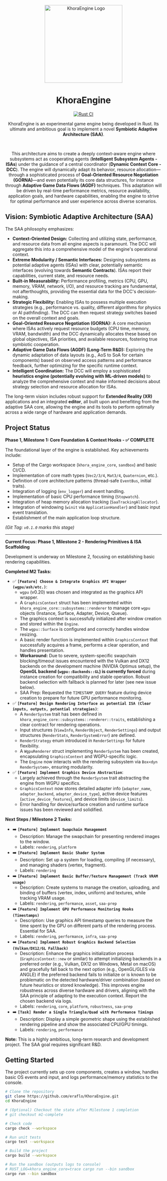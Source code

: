       
<p align="center">
  <img src="assets/logos/khora_full_logo.png" alt="KhoraEngine Logo" width="250">
</p>


<h1 align="center">KhoraEngine</h1>
<p align="center">
    <a href="https://github.com/eraflo/KhoraEngine/actions/workflows/rust.yml"><img src="https://github.com/eraflo/KhoraEngine/actions/workflows/rust.yml/badge.svg" alt="Rust CI"/></a>
</p>
<p align="center">
    KhoraEngine is an experimental game engine being developed in Rust. Its ultimate and ambitious goal is to implement a novel <strong>Symbiotic Adaptive Architecture (SAA)</strong>.
</p>

</br>

<p align="center">
This architecture aims to create a deeply context-aware engine where subsystems act as cooperating agents (<strong>Intelligent Subsystem Agents - ISAs</strong>) under the guidance of a central coordinator (<strong>Dynamic Context Core - DCC</strong>). The engine will dynamically adapt its behavior, resource allocation—through a sophisticated process of <strong>Goal-Oriented Resource Negotiation (GORNA)</strong>—and even potentially its core data structures, for instance through <strong>Adaptive Game Data Flows (AGDF)</strong> techniques. This adaptation will be driven by real-time performance metrics, resource availability, application goals, and hardware capabilities, enabling the engine to strive for optimal performance and user experience across diverse scenarios.
</p>

## Vision: Symbiotic Adaptive Architecture (SAA)

The SAA philosophy emphasizes:

*   **Context-Oriented Design:** Collecting and utilizing state, performance, and resource data from all engine aspects is paramount. The DCC will aggregate this into a comprehensive model of the engine's operational context.
*   **Extreme Modularity / Semantic Interfaces:** Designing subsystems as potential adaptive agents (ISAs) with clear, potentially semantic interfaces (evolving towards **Semantic Contracts**). ISAs report their capabilities, current state, and resource needs.
*   **Built-in Measurability:** Performance profiling, metrics (CPU, GPU, memory, VRAM, network, I/O), and resource tracking are fundamental, not afterthoughts, providing the essential data for the DCC's decision-making.
*   **Strategic Flexibility:** Enabling ISAs to possess multiple execution strategies (e.g., performance vs. quality, different algorithms for physics or AI pathfinding). The DCC can then request strategy switches based on the overall context and goals.
*   **Goal-Oriented Resource Negotiation (GORNA):** A core mechanism where ISAs actively request resource budgets (CPU time, memory, VRAM, bandwidth) and the DCC dynamically allocates these based on global objectives, ISA priorities, and available resources, fostering true symbiotic cooperation.
*   **Adaptive Game Data Flows (AGDF) (Long-Term R&D):** Exploring the dynamic adaptation of data layouts (e.g., AoS to SoA for certain components) based on observed access patterns and performance feedback, further optimizing for the specific runtime context.
*   **Intelligent Coordination:** The DCC will employ a sophisticated **heuristics engine (potentially evolving with ML-driven models)** to analyze the comprehensive context and make informed decisions about strategy selection and resource allocation for ISAs.

The long-term vision includes robust support for **Extended Reality (XR)** applications and an integrated **editor**, all built upon and benefiting from the adaptive SAA core, allowing the engine and its tools to perform optimally across a wide range of hardware and application demands.

## Project Status

**Phase 1, Milestone 1: Core Foundation & Context Hooks - ✅ COMPLETE**

The foundational layer of the engine is established. Key achievements include:

*   Setup of the Cargo workspace (`khora_engine_core`, `sandbox`) and basic CI/CD.
*   Implementation of core math types (`Vec2/3/4`, `Mat3/4`, `Quaternion`, etc.).
*   Definition of core architecture patterns (thread-safe `EventBus`, initial traits).
*   Integration of logging (`env_logger`) and event handling.
*   Implementation of basic CPU performance timing (`Stopwatch`).
*   Integration of heap memory allocation tracking (`SaaTrackingAllocator`).
*   Integration of windowing (`winit` via `ApplicationHandler`) and basic input event translation.
*   Establishment of the main application loop structure.

*(Git Tag: `v0.1.0` marks this stage)*

---

**Current Focus: Phase 1, Milestone 2 - Rendering Primitives & ISA Scaffolding**

Development is underway on Milestone 2, focusing on establishing basic rendering capabilities.

**Completed M2 Tasks:**

*   ✅ **`[Feature] Choose & Integrate Graphics API Wrapper (wgpu/ash/etc.)`**:
    *   `wgpu` (v0.20) was chosen and integrated as the graphics API wrapper.
    *   A `GraphicsContext` struct has been implemented within `khora_engine_core::subsystems::renderer` to manage core `wgpu` objects (Instance, Surface, Adapter, Device, Queue).
    *   The graphics context is successfully initialized after window creation and stored within the `Engine`.
    *   The `wgpu::Surface` is configured and correctly handles window resizing.
    *   A basic render function is implemented within `GraphicsContext` that successfully acquires a frame, performs a clear operation, and handles presentation.
    *   **Workaround:** Due to severe, system-specific swapchain blocking/timeout issues encountered with the Vulkan and DX12 backends on the development machine (NVIDIA Optimus setup), the **OpenGL backend (`wgpu::Backends::GL`) is currently forced** during instance creation for compatibility and stable operation. Robust backend selection with fallback is planned for later (see new issue below).
    *   SAA Prep: Requested the `TIMESTAMP_QUERY` feature during device creation to prepare for future GPU performance monitoring.
*   ✅ **`[Feature] Design Rendering Interface as potential ISA (Clear inputs, outputs, potential strategies)`**:
    *   A `RenderSystem` trait has been defined in `khora_engine_core::subsystems::renderer::traits`, establishing a clear contract for rendering operations.
    *   Input structures (`ViewInfo`, `RenderObject`, `RenderSettings`) and output structures (`RenderStats`, `RenderSystemError`) are defined.
    *   `RenderStrategy` enum introduced in `RenderSettings` for future flexibility.
    *   A `WgpuRenderer` struct implementing `RenderSystem` has been created, encapsulating `GraphicsContext` and WGPU-specific logic.
    *   The `Engine` now interacts with the rendering subsystem via `Box<dyn RenderSystem>`, ensuring modularity.
*   ✅ **`[Feature] Implement Graphics Device Abstraction`**:
    *   Largely achieved through the `RenderSystem` trait abstracting the engine from WGPU specifics.
    *   `GraphicsContext` now stores detailed adapter info (`adapter_name`, `adapter_backend`, `adapter_device_type`), active device features (`active_device_features`), and device limits (`device_limits`).
    *   Error handling for device/surface creation and runtime surface issues has been reviewed and solidified.


**Next Steps / Milestone 2 Tasks:**

*   ➡️ **`[Feature] Implement Swapchain Management`**
    *   Description: Manage the swapchain for presenting rendered images to the window.
    *   Labels: `rendering`, `platform`
*   ➡️ **`[Feature] Implement Basic Shader System`**
    *   Description: Set up a system for loading, compiling (if necessary), and managing shaders (vertex, fragment).
    *   Labels: `rendering`
*   ➡️ **`[Feature] Implement Basic Buffer/Texture Management (Track VRAM usage)`**
    *   Description: Create systems to manage the creation, uploading, and binding of buffers (vertex, index, uniform) and textures, while tracking VRAM usage.
    *   Labels: `rendering`, `performance`, `asset`, `saa-prep`
*   ➡️ **`[Feature] Implement GPU Performance Monitoring Hooks (Timestamps)`**
    *   Description: Use graphics API timestamp queries to measure the time spent by the GPU on different parts of the rendering process. Essential for SAA.
    *   Labels: `rendering`, `performance`, `infra`, `saa-prep`
*   ➡️ **`[Feature] Implement Robust Graphics Backend Selection (Vulkan/DX12/GL Fallback)`**
    *   Description: Enhance the graphics initialization process (`GraphicsContext::new` or similar) to attempt initializing backends in a preferred order (e.g., Vulkan, DX12 on Windows, Metal on macOS) and gracefully fall back to the next option (e.g., OpenGL/GLES via ANGLE) if the preferred backend fails to initialize or is known to be problematic on the detected hardware/driver combination (based on future heuristics or stored knowledge). This improves engine robustness across diverse hardware and drivers, aligning with the SAA principle of adapting to the execution context. Report the chosen backend via logs.
    *   Labels: `rendering`, `core`, `platform`, `robustness`, `saa-prep`
*   ➡️ **`[Task] Render a Single Triangle/Quad with Performance Timings`**
    *   Description: Display a simple geometric shape using the established rendering pipeline and show the associated CPU/GPU timings.
    *   Labels: `rendering`, `performance`

**Note:** This is a highly ambitious, long-term research and development project. The SAA goal requires significant R&D.

## Getting Started

The project currently sets up core components, creates a window, handles basic OS events and input, and logs performance/memory statistics to the console.

```bash
# Clone the repository
git clone https://github.com/eraflo/KhoraEngine.git
cd KhoraEngine

# (Optional) Checkout the state after Milestone 1 completion
# git checkout m1-complete

# Check code
cargo check --workspace

# Run unit tests
cargo test --workspace

# Build the project
cargo build --workspace

# Run the sandbox (outputs logs to console)
# RUST_LOG=khora_engine_core=trace cargo run --bin sandbox
cargo run --bin sandbox